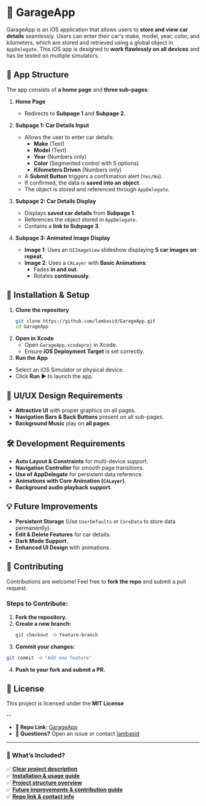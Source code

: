 # 🚗 GarageApp

GarageApp is an iOS application that allows users to **store and view car details** seamlessly. Users can enter their car's make, model, year, color, and kilometers, which are stored and retrieved using a global object in `AppDelegate`. This iOS app is designed to **work flawlessly on all devices** and has be tested on multiple simulators.

## 📌 App Structure

The app consists of **a home page** and **three sub-pages**:

1. **Home Page**  
   - Redirects to **Subpage 1** and **Subpage 2**.

2. **Subpage 1: Car Details Input**
   - Allows the user to enter car details:
     - **Make** (Text)
     - **Model** (Text)
     - **Year** (Numbers only)
     - **Color** (Segmented control with 5 options)
     - **Kilometers Driven** (Numbers only)
   - A **Submit Button** triggers a confirmation alert (`Yes/No`).
   - If confirmed, the data is **saved into an object**.
   - The object is stored and referenced through `AppDelegate`.

3. **Subpage 2: Car Details Display**
   - Displays **saved car details** from **Subpage 1**.
   - References the object stored in `AppDelegate`.
   - Contains a **link to Subpage 3**.

4. **Subpage 3: Animated Image Display**
   - **Image 1**: Uses an `UIImageView` slideshow displaying **5 car images on repeat**.
   - **Image 2**: Uses a `CALayer` with **Basic Animations**:
     - Fades **in and out**.
     - Rotates **continuously**.
    
## 🚀 Installation & Setup
1. **Clone the repository**
   ```sh
   git clone https://github.com/lambasid/GarageApp.git
   cd GarageApp
   ```
2. **Open in Xcode**
    - Open ```GarageApp.xcodeproj``` in Xcode.
   - Ensure **iOS Deployment Target** is set correctly.
 3. **Run the App**

- Select an iOS Simulator or physical device.
- Click **Run** ▶️ to launch the app.


## 🎨 UI/UX Design Requirements

- **Attractive UI** with proper graphics on all pages.
- **Navigation Bars & Back Buttons** present on all sub-pages.
- **Background Music** play on **all pages**.

## 🛠️ Development Requirements

- **Auto Layout & Constraints** for multi-device support.
- **Navigation Controller** for smooth page transitions.
- **Use of AppDelegate** for persistent data reference.
- **Animations with Core Animation (`CALayer`)**.
- **Background audio playback support**.

## 💡 Future Improvements

- **Persistent Storage** (Use `UserDefaults` or `CoreData` to store data permanently).
- **Edit & Delete Features** for car details.
- **Dark Mode Support**.
- **Enhanced UI Design** with animations.

## 🤝 Contributing

Contributions are welcome! Feel free to **fork the repo** and submit a pull request.

### Steps to Contribute:
1. **Fork the repository.**
2. **Create a new branch:**
   ```sh
   git checkout -b feature-branch
   ```
3. **Commit your changes:**
```sh
git commit -m "Add new feature"
```
4. **Push to your fork and submit a PR.**

## 📄 License
This project is licensed under the **MIT License**

--
- **🔗 Repo Link**: [GarageApp](https://github.com/lambasid/GarageApp)
- **💬 Questions?** Open an issue or contact [lambasid](mailto:lambasid@sheridancollege.ca)

---

### **📌 What’s Included?**
✅ [**Clear project description**](#-garageapp)  
✅ [**Installation & usage guide**](#-installation--setup)  
✅ [**Project structure overview**](#-project-structure)  
✅ [**Future improvements & contribution guide**](#-future-improvements)  
✅ [**Repo link & contact info**](#-repo-link)



